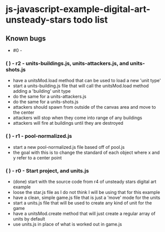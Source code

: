 # js-javascript-example-digital-art-unsteady-stars todo list

## Known bugs
* #0 - 


<!-- Maintenance -->

<!-- Additonal Features -->

<!-- MVP -->

### ( ) - r2 - units-buildings.js, units-attackers.js, and units-shots.js
* have a unitsMod.load method that can be used to load a new 'unit type'
* start a units-building.js file that will call the unitsMod.load method adding a 'building' unit type
* do the same for a units-attackers.js
* do the same for a units-shots.js
* attackers should spawn from outside of the canvas area and move to the center
* attackers will stop when they come into range of any buildings
* attackers will fire at buildings until they are destroyed

### ( ) - r1 - pool-normalized.js
* start a new pool-normalized.js file based off of pool.js
* the goal with this is to change the standard of each object where x and y refer to a center point

### ( ) - r0 - Start project, and units.js
* (done) start with the source code from r4 of unsteady stars digital art example
* loose the star.js file as I do not think I will be using that for this example
* have a clean, simple game.js file that is just a 'move' mode for the units
* start a units.js file that will be used to create any kind of unit for the game
* have a unitsMod.create method that will just create a regular array of units by default
* use units.js in place of what is worked out in game.js